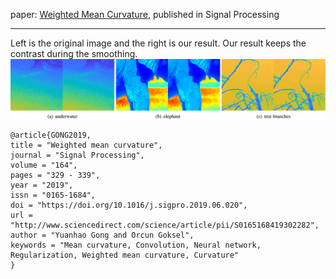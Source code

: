 paper: <a href="https://doi.org/10.1016/j.sigpro.2019.06.020" target="_blank">Weighted Mean Curvature</a>, published in Signal Processing

***
Left is the original image and the right is our result. Our result keeps the contrast during the smoothing.
![image](images/wmc.jpg)

```text
@article{GONG2019,
title = "Weighted mean curvature",
journal = "Signal Processing",
volume = "164",
pages = "329 - 339",
year = "2019",
issn = "0165-1684",
doi = "https://doi.org/10.1016/j.sigpro.2019.06.020",
url = "http://www.sciencedirect.com/science/article/pii/S0165168419302282",
author = "Yuanhao Gong and Orcun Goksel",
keywords = "Mean curvature, Convolution, Neural network, Regularization, Weighted mean curvature, Curvature"
}
```

